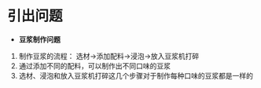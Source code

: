 # 引出问题
- **豆浆制作问题**
1. 制作豆浆的流程： 选材->添加配料->浸泡->放入豆浆机打碎
2. 通过添加不同的配料，可以制作出不同口味的豆浆
3. 选材、浸泡和放入豆浆机打碎这几个步骤对于制作每种口味的豆浆都是一样的
